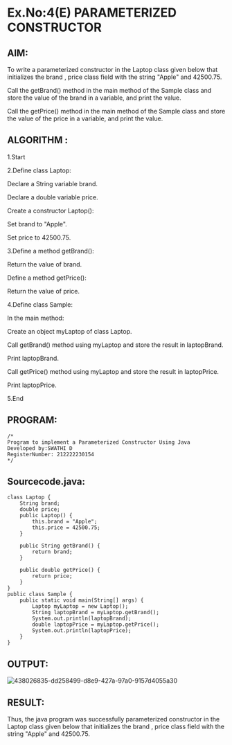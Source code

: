 # Ex.No:4(E)  PARAMETERIZED CONSTRUCTOR
## AIM:
To write a parameterized constructor in the Laptop class given below that initializes the brand , price class field with the string "Apple" and 42500.75.

Call the getBrand() method in the main method of the Sample class and store the value of the brand in a variable, and print the value.

Call the getPrice() method in the main method of the Sample class and store the value of the price in a variable, and print the value.

## ALGORITHM :

1.Start

2.Define class Laptop:

Declare a String variable brand.

Declare a double variable price.

Create a constructor Laptop():

Set brand to "Apple".

Set price to 42500.75.

3.Define a method getBrand():

Return the value of brand.

Define a method getPrice():

Return the value of price.

4.Define class Sample:

In the main method:

Create an object myLaptop of class Laptop.

Call getBrand() method using myLaptop and store the result in laptopBrand.
 
Print laptopBrand.
 
Call getPrice() method using myLaptop and store the result in laptopPrice.
 
Print laptopPrice.

5.End



## PROGRAM:
 ```
/*
Program to implement a Parameterized Constructor Using Java
Developed by:SWATHI D
RegisterNumber: 212222230154
*/
```

## Sourcecode.java:
```
class Laptop {
    String brand;
    double price;
    public Laptop() {
        this.brand = "Apple";
        this.price = 42500.75;
    }

    public String getBrand() {
        return brand;
    }

    public double getPrice() {
        return price;
    }
}
public class Sample {
    public static void main(String[] args) {
        Laptop myLaptop = new Laptop();
        String laptopBrand = myLaptop.getBrand();
        System.out.println(laptopBrand);
        double laptopPrice = myLaptop.getPrice();
        System.out.println(laptopPrice);
    }
}
```

## OUTPUT:
![438026835-dd258499-d8e9-427a-97a0-9157d4055a30](https://github.com/user-attachments/assets/eec7963a-b392-4d04-a295-2bccf8d15763)

## RESULT:
Thus, the java program was successfully parameterized constructor in the Laptop class given below that initializes the brand , price class field with the string "Apple" and 42500.75.
